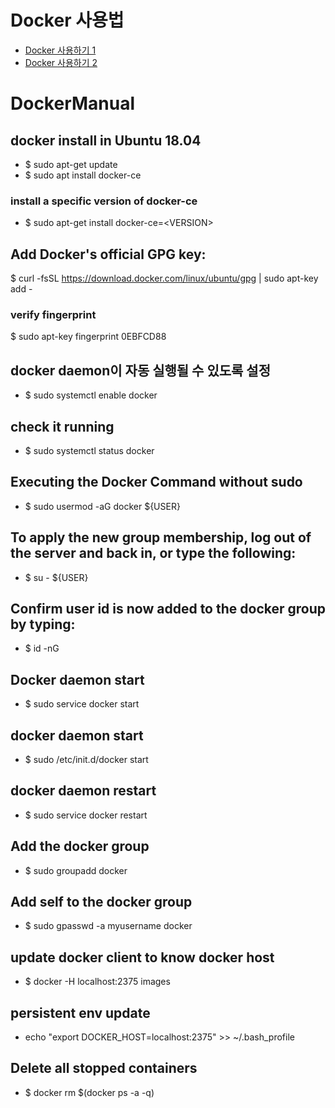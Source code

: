 # Docker 사용법
 - [Docker 사용하기 1](https://blog.kesuskim.com/2017/04/using-docker-1/)
 - [Docker 사용하기 2](https://blog.kesuskim.com/2017/04/using-docker-2/)

# DockerManual

## docker install in Ubuntu 18.04
 - $ sudo apt-get update
 - $ sudo apt install docker-ce

### install a specific version of docker-ce
 - $ sudo apt-get install docker-ce=\<VERSION\>

## Add Docker's official GPG key:
 $ curl -fsSL https://download.docker.com/linux/ubuntu/gpg | sudo apt-key add -

### verify fingerprint
 $ sudo apt-key fingerprint 0EBFCD88


## docker daemon이 자동 실행될 수 있도록 설정 
 - $ sudo systemctl enable docker

## check it running 
 - $ sudo systemctl status docker

## Executing the Docker Command without sudo
 - $ sudo usermod -aG docker ${USER}

## To apply the new group membership, log out of the server and back in, or type the following:
 - $ su - ${USER}

## Confirm user id is now added to the docker group by typing: 
 - $ id -nG

## Docker daemon start
 - $ sudo service docker start

## docker daemon start
 - $ sudo /etc/init.d/docker start

## docker daemon restart
 - $ sudo service docker restart

## Add the docker group
 - $ sudo groupadd docker 

## Add self to the docker group
 - $ sudo gpasswd -a myusername docker

## update docker client to know docker host
 - $ docker -H localhost:2375 images

## persistent env update
 - echo "export DOCKER_HOST=localhost:2375" >> ~/.bash_profile

## Delete all stopped containers
 - $ docker rm $(docker ps -a -q)
